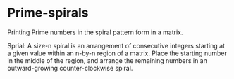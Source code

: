 # Prime-spirals
Printing Prime numbers in the spiral pattern form in a matrix.

Sprial: 
A size-n spiral is an arrangement of consecutive integers starting at a given value within 
an n-by-n region of a matrix. Place the starting number in the middle of the region, and
arrange the remaining numbers in an outward-growing counter-clockwise spiral.

